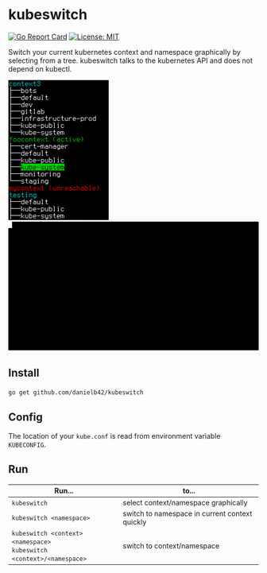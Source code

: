 # kubeswitch
[![Go Report Card](https://goreportcard.com/badge/github.com/danielb42/kubeswitch)](https://goreportcard.com/report/github.com/danielb42/kubeswitch) 
[![License: MIT](https://img.shields.io/badge/License-MIT-yellow.svg)](https://opensource.org/licenses/MIT)  

Switch your current kubernetes context and namespace graphically by selecting from a tree. kubeswitch talks to the kubernetes API and does not depend on kubectl. 

![Screenshot](kubeswitch.png)&nbsp;&nbsp;&nbsp;&nbsp;&nbsp;&nbsp;&nbsp;&nbsp;&nbsp;&nbsp;&nbsp;&nbsp;![Demo](demo.gif)

## Install
`go get github.com/danielb42/kubeswitch`

## Config
The location of your `kube.conf` is read from environment variable `KUBECONFIG`.

## Run
| Run... | to... |
|-|-|
| `kubeswitch` | select context/namespace graphically |  
| `kubeswitch <namespace>` | switch to namespace in current context quickly |  
| `kubeswitch <context> <namespace>`<br>`kubeswitch <context>/<namespace>` | switch to context/namespace |